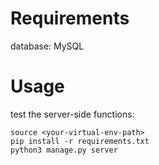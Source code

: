 # Requirements
database: MySQL

# Usage

test the server-side functions:
```
source <your-virtual-env-path>
pip install -r requirements.txt
python3 manage.py server
```
